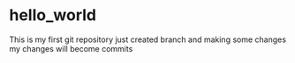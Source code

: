 # hello_world
This is my first git repository
just created branch and making some changes
my changes will become commits

